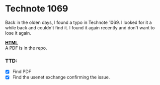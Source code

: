 # Technote 1069

Back in the olden days, I found a typo in Technote 1069. I looked for it a while back and couldn't find it. I found it again recently and don't want to lose it again.


**[HTML](https://preterhuman.net/macstuff/technotes/tn/tn1069.html)**   
A PDF is in the repo.

### TTD:
- [x] Find PDF
- [x] Find the usenet exchange confirming the issue.
